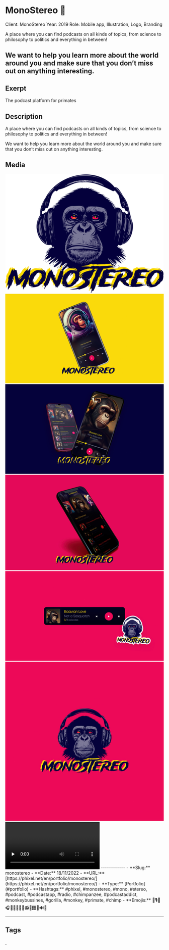 # MonoStereo 🙉
Client: MonoStereo
Year: 2019
Role: Mobile app, Illustration, Logo, Branding

A place where you can find podcasts on all kinds of topics, from science to philosophy to politics and everything in between!

We want to help you learn more about the world around you and make sure that you don’t miss out on anything interesting.
------------
## Exerpt
The podcast platform for primates
## Description
A place where you can find podcasts on all kinds of topics, from science to philosophy to politics and everything in between!

We want to help you learn more about the world around you and make sure that you don’t miss out on anything interesting.
## Media
<img src="media/4465bf3a/monostereo-logo.png" loading="lazy">
<img src="media/046610bb/monostereo-mockup-01.jpg" loading="lazy">
<img src="media/efad93e6/monostereo-mockup-02.jpg" loading="lazy">
<img src="media/09217723/monostereo-mockup-03.jpg" loading="lazy">
<img src="media/c53eb2c6/monostereo-mockup-04.jpg" loading="lazy">
<img src="media/e05bc27a/monostereo.jpg" loading="lazy">
<video control preload="none"><source src="media/1bda8ef5/monostereo.mp4" type="video/mp4"></video>
------------
- **Slug:** monostereo
- **Date:** 18/11/2022
- **URL:** [https://phixel.net/en/portfolio/monostereo/](https://phixel.net/en/portfolio/monostereo/)
- **Type:** [Portfolio](#portfolio)
- **Hashtags:** #phixel, #monostereo, #mono, #stereo, #podcast, #podcastapp, #radio, #chimpanzee, #podcastaddict, #monkeybussines, #gorilla, #monkey, #primate, #chimp
- **Emojis:** 🐒🎙️🙈🎧🐵🎤🙉📰🙊📻🦍🎛️🦧🔊🎶

------------
## Tags
[ ](# )
